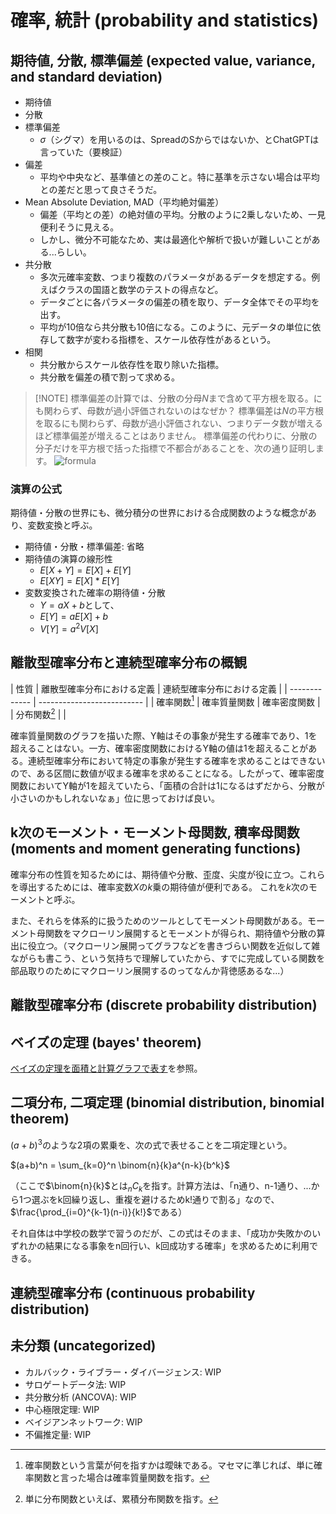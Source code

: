# 確率, 統計 (probability and statistics)

## 期待値, 分散, 標準偏差 (expected value, variance, and standard deviation)

- 期待値
- 分散
- 標準偏差
  - $\sigma$（シグマ）を用いるのは、SpreadのSからではないか、とChatGPTは言っていた（要検証）
- 偏差
  - 平均や中央など、基準値との差のこと。特に基準を示さない場合は平均との差だと思って良さそうだ。
- Mean Absolute Deviation, MAD（平均絶対偏差）
  - 偏差（平均との差）の絶対値の平均。分散のように2乗しないため、一見便利そうに見える。
  - しかし、微分不可能なため、実は最適化や解析で扱いが難しいことがある...らしい。
- 共分散
  - 多次元確率変数、つまり複数のパラメータがあるデータを想定する。例えばクラスの国語と数学のテストの得点など。
  - データごとに各パラメータの偏差の積を取り、データ全体でその平均を出す。
  - 平均が10倍なら共分散も10倍になる。このように、元データの単位に依存して数字が変わる指標を、スケール依存性があるという。
- 相関
  - 共分散からスケール依存性を取り除いた指標。
  - 共分散を偏差の積で割って求める。

> [!NOTE] 標準偏差の計算では、分散の分母$N$まで含めて平方根を取る。にも関わらず、母数が過小評価されないのはなぜか？
> 標準偏差は$N$の平方根を取るにも関わらず、母数が過小評価されない、つまりデータ数が増えるほど標準偏差が増えることはありません。
> 標準偏差の代わりに、分散の分子だけを平方根で括った指標で不都合があることを、次の通り証明します。
> ![formula](https://i.gyazo.com/thumb/3024/568e1dc7cfddb4ce0a1a6eff369f940d-heic.jpg)

### 演算の公式

期待値・分散の世界にも、微分積分の世界における合成関数のような概念があり、変数変換と呼ぶ。

- 期待値・分散・標準偏差: 省略
- 期待値の演算の線形性
  - $E[X+Y] = E[X] + E[Y]$
  - $E[XY] = E[X] * E[Y]$
- 変数変換された確率の期待値・分散
  - $Y = aX+b$として、
  - $E[Y] = aE[X]+b$
  - $V[Y] = a^2V[X]$

<!-- なぜ分散のbは無視して良い？ -->

## 離散型確率分布と連続型確率分布の概観

| 性質          | 離散型確率分布における定義 | 連続型確率分布における定義 |
| ------------- | -------------------------- |
| 確率関数[^pf] | 確率質量関数               | 確率密度関数               |
| 分布関数[^df] |                            |

確率質量関数のグラフを描いた際、Y軸はその事象が発生する確率であり、1を超えることはない。一方、確率密度関数におけるY軸の値は1を超えることがある。連続型確率分布において特定の事象が発生する確率を求めることはできないので、ある区間に数値が収まる確率を求めることになる。したがって、確率密度関数においてY軸が1を超えていたら、「面積の合計は1になるはずだから、分散が小さいのかもしれないなぁ」位に思っておけば良い。

[^pf]: 確率関数という言葉が何を指すかは曖昧である。マセマに準じれば、単に確率関数と言った場合は確率質量関数を指す。
[^df]: 単に分布関数といえば、累積分布関数を指す。

## k次のモーメント・モーメント母関数, 積率母関数 (moments and moment generating functions)

確率分布の性質を知るためには、期待値や分散、歪度、尖度が役に立つ。これらを導出するためには、確率変数$X$の$k$乗の期待値が便利である。
これを$k$次のモーメントと呼ぶ。

また、それらを体系的に扱うためのツールとしてモーメント母関数がある。モーメント母関数をマクローリン展開するとモーメントが得られ、期待値や分散の算出に役立つ。（マクローリン展開ってグラフなどを書きづらい関数を近似して雑ながらも書こう、という気持ちで理解していたから、すでに完成している関数を部品取りのためにマクローリン展開するのってなんか背徳感あるな...）

## 離散型確率分布 (discrete probability distribution)

## ベイズの定理 (bayes' theorem)

[ベイズの定理を面積と計算グラフで表す](https://hiroga.hatenablog.com/entry/2024/05/07/111028)を参照。

## 二項分布, 二項定理 (binomial distribution, binomial theorem)

$(a+b)^3$のような2項の累乗を、次の式で表せることを二項定理という。

$(a+b)^n = \sum_{k=0}^n \binom{n}{k}a^{n-k}{b^k}$

（ここで$\binom{n}{k}$とは${}_nC_k$を指す。計算方法は、「n通り、n-1通り、...から1つ選ぶをk回繰り返し、重複を避けるためk!通りで割る」なので、$\frac{\prod_{i=0}^{k-1}(n-i)}{k!}$である）

それ自体は中学校の数学で習うのだが、この式はそのまま、「成功か失敗かのいずれかの結果になる事象をn回行い、k回成功する確率」を求めるために利用できる。

## 連続型確率分布 (continuous probability distribution)

## 未分類 (uncategorized)

- カルバック・ライブラー・ダイバージェンス: WIP
- サロゲートデータ法: WIP
- 共分散分析 (ANCOVA): WIP
- 中心極限定理: WIP
- ベイジアンネットワーク: WIP
- 不偏推定量: WIP
